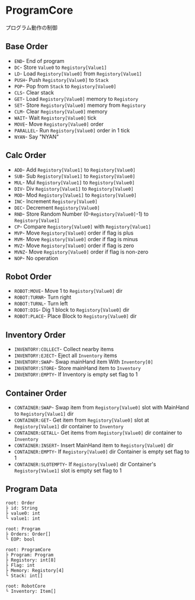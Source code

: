# ProgramCore
 
プログラム動作の制御

## Base Order
* `END`- End of program
* `DC`- Store `Value0` to `Registory[Value1]`
* `LD`- Load `Registory[Value0]` from `Registory[Value1]`
* `PUSH`- Push `Registory[Value0]` to `Stack`
* `POP`- Pop from `Stack` to `Registory[Value0]`
* `CLS`- Clear stack
* `GET`- Load `Registory[Value0]` memory to `Registory`
* `SET`- Store `Registory[Value0]` memory from `Registory`
* `CLM`- Clear `Registory[Value0]` memory
* `WAIT`- Wait `Registory[Value0]` tick
* `MOVE`- Move `Registory[Value0]` order
* `PARALLEL`- Run `Registory[Value0]` order in 1 tick
* `NYAN`- Say "NYAN"

## Calc Order
* `ADD`- Add `Registory[Value1]` to `Registory[Value0]`
* `SUB`- Sub `Registory[Value1]` to `Registory[Value0]`
* `MUL`- Mul `Registory[Value1]` to `Registory[Value0]`
* `DIV`- Div `Registory[Value1]` to `Registory[Value0]`
* `MOD`- Mod `Registory[Value1]` to `Registory[Value0]`
* `INC`- Increment `Registory[Value0]`
* `DEC`- Decrement `Registory[Value0]`
* `RND`- Store Random Number (0-`Registory[Value0]`-1) to `Registory[Value1]`
* `CP`- Compare `Registory[Value0]` with `Registory[Value1]`
* `MVP`- Move `Registory[Value0]` order if flag is plus
* `MVM`- Move `Registory[Value0]` order if flag is minus
* `MVZ`- Move `Registory[Value0]` order if flag is zero
* `MVNZ`- Move `Registory[Value0]` order if flag is non-zero
* `NOP`- No operation

## Robot Order
* `ROBOT:MOVE`- Move 1 to `Registory[Value0]` dir
* `ROBOT:TURNR`- Turn right
* `ROBOT:TURNL`- Turn left
* `ROBOT:DIG`- Dig 1 block to `Registory[Value0]` dir
* `ROBOT:PLACE`- Place Block to `Registory[Value0]` dir

## Inventory Order
* `INVENTORY:COLLECT`- Collect nearby items
* `INVENTORY:EJECT`- Eject all `Inventory` items
* `INVENTORY:SWAP`- Swap mainHand item With `Inventory[0]`
* `INVENTORY:STORE`- Store mainHand item to `Inventory`
* `INVENTORY:EMPTY`- If Inventory is empty set flag to 1

## Container Order
* `CONTAINER:SWAP`- Swap item from `Registory[Value0]` slot with MainHand to `Registory[Value1]` dir
* `CONTAINER:GET`- Get item from `Registory[Value0]` slot at `Registory[Value1]` dir container to `Inventory`
* `CONTAINER:GETALL`- Get items from `Registory[Value0]` dir container to `Inventory`
* `CONTAINER:INSERT`- Insert MainHand item to `Registory[Value0]` dir
* `CONTAINER:EMPTY`- If `Registory[Value0]` dir Container is empty set flag to 1
* `CONTAINER:SLOTEMPTY`- If `Registory[Value0]` dir Container's `Registory[Value1]` slot is empty set flag to 1


## Program Data
```
root: Order
├ id: String
├ value0: int
└ value1: int
```
```
root: Program
├ Orders: Order[]
└ EOP: bool
```
```
root: ProgramCore
├ Program: Program
├ Registory: int[8]
├ Flag: int
├ Memory: Registory[4]
└ Stack: int[]
```
```
root: RobotCore
└ Inventory: Item[]
```
